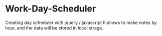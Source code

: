 # Work-Day-Scheduler

Creating day scheduler with jquery / javascript
It allows to make notes by hour, and the data will be stored in local strage.
